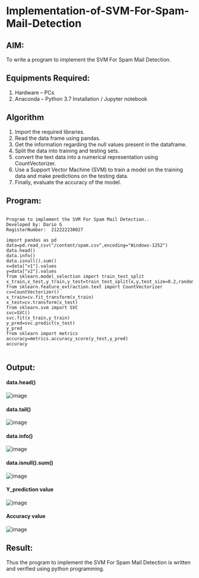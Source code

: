 # Implementation-of-SVM-For-Spam-Mail-Detection

## AIM:
To write a program to implement the SVM For Spam Mail Detection.

## Equipments Required:
1. Hardware – PCs
2. Anaconda – Python 3.7 Installation / Jupyter notebook

## Algorithm
1. Import the required libraries.
2. Read the data frame using pandas.
3. Get the information regarding the null values present in the dataframe.
4. Split the data into training and testing sets.
5. convert the text data into a numerical representation using CountVectorizer.
6. Use a Support Vector Machine (SVM) to train a model on the training data and make predictions on the testing data.
7. Finally, evaluate the accuracy of the model.
## Program:
```

Program to implement the SVM For Spam Mail Detection..
Developed by: Dario G
RegisterNumber:  212222230027
```
```
import pandas as pd
data=pd.read_csv("/content/spam.csv",encoding="Windows-1252")
data.head()
data.info()
data.isnull().sum()
x=data["v1"].values
y=data["v2"].values
from sklearn.model_selection import train_test_split
x_train,x_test,y_train,y_test=train_test_split(x,y,test_size=0.2,random_state=0)
from sklearn.feature_extraction.text import CountVectorizer
cv=CountVectorizer()
x_train=cv.fit_transform(x_train)
x_test=cv.transform(x_test)
from sklearn.svm import SVC
svc=SVC()
svc.fit(x_train,y_train)
y_pred=svc.predict(x_test)
y_pred
from sklearn import metrics
accuracy=metrics.accuracy_score(y_test,y_pred)
accuracy


```

## Output:

#### data.head()
![image](https://github.com/DEVADARSHAN2/Implementation-of-SVM-For-Spam-Mail-Detection/assets/119432150/57fbae8e-6807-48d4-9034-edc419a80890)

#### data.tail()
![image](https://github.com/DEVADARSHAN2/Implementation-of-SVM-For-Spam-Mail-Detection/assets/119432150/9f9adafc-12c1-4e3a-997c-fb58ec8e6ff1)


#### data.info()
![image](https://github.com/DEVADARSHAN2/Implementation-of-SVM-For-Spam-Mail-Detection/assets/119432150/79a377f9-6035-4a89-beca-f592836d127f)

#### data.isnull().sum()
![image](https://github.com/DEVADARSHAN2/Implementation-of-SVM-For-Spam-Mail-Detection/assets/119432150/8ac87fdb-09cf-4cb3-b3ae-b7266c62f4fe)

#### Y_prediction value
![image](https://github.com/DEVADARSHAN2/Implementation-of-SVM-For-Spam-Mail-Detection/assets/119432150/ff357943-4fba-4e94-be68-db47463ef498)

#### Accuracy value
![image](https://github.com/DEVADARSHAN2/Implementation-of-SVM-For-Spam-Mail-Detection/assets/119432150/6a849465-4464-49d5-94da-a139327243fa)



## Result:
Thus the program to implement the SVM For Spam Mail Detection is written and verified using python programming.
